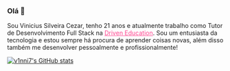 ### Olá 👋

Sou Vinicius Silveira Cezar, tenho 21 anos e atualmente trabalho como Tutor de Desenvolvimento Full Stack na <a href="https://www.driven.com.br/" style="color: #ff4791 !important" target="_blank" color=" #ff4791">Driven Education</a>. Sou um entusiasta da tecnologia e estou sempre há procura de aprender coisas novas, além disso também me desenvolver pessoalmente e profissionalmente!

[![v1nni7's GitHub stats](https://github-readme-stats.vercel.app/api?username=v1nni7&count_private=true&theme=highcontrast)](https://github.com/v1nni7)
